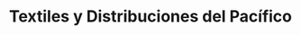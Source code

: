 ---
title: "Textiles y Distribuciones del Pacífico"
url: /tepic/textiles-y-distribuciones-del-pacifico/
shop: Textil
---